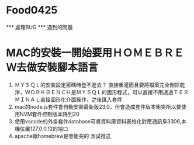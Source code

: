 # Food0425

*** 處理BUG ***
遇到的問題
# MAC的安裝一開始要用ＨＯＭＥＢＲＥＷ去做安裝腳本語言
1. ＭＹＳＱＬ的安裝設定密碼時登不進去？
直接重灌而且要將檔案完全刪除乾淨，ＷＯＲＫＢＥＮＣＨ是ＭＹＳＱＬ的圖形程式，可以直接不用透過ＴＥＲＭＩＮＡＬ直接圖形化介面操作，之後匯入套件
2. mac的node.js套件會自動安裝最新版23.0，但會造成套件版本衝突所以要使用NVM套件控制版本降到20
3. 使用vscode的外掛套件database可將資料庫資料表格化對應通訊阜3306,本機位置127.0.0.12的端口
4. apache跟homebrew是會衝突的
測試推送
